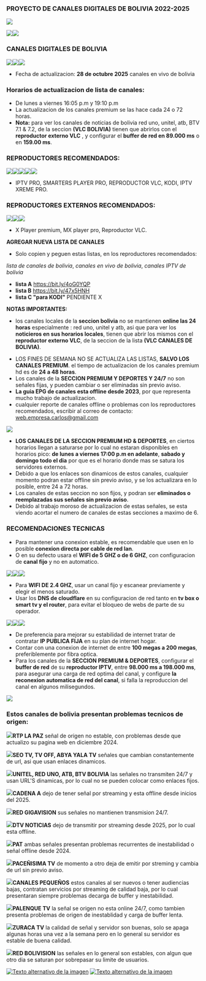### PROYECTO DE CANALES DIGITALES DE BOLIVIA 2022-2025
![](https://i.ibb.co/4ZtfLChQ/cabeza01.png)

![](https://i.ibb.co/ymB7mXBL/01EST.png)![](https://i.ibb.co/vxYZHTgQ/reg-PREroj.png)
### CANALES DIGITALES DE BOLIVIA 
![](https://i.postimg.cc/X7sZNxDG/01BOL.png)![](https://i.ibb.co/v6yjnH0F/chbol.png)![](https://i.postimg.cc/tTfjmZBB/03BOL.png)
- Fecha de actualizacion:  **28 de octubre 2025** canales en vivo de bolivia

### Horarios de actualizacion de lista de canales:
- De lunes a viernes 16:05 p.m y 19:10 p.m
- La actualizacion de los canales premium se las hace cada 24 o 72 horas.
- **Nota:** para ver los canales de noticias de bolivia red uno, unitel, atb, BTV 7.1 & 7.2, de la seccion **(VLC BOLIVIA)** tienen que abrirlos con el **reproductor externo VLC** , y configurar el **buffer de red en 89.000 ms** o en **159.00 ms**.

### REPRODUCTORES RECOMENDADOS:

![](https://i.postimg.cc/Kj601LN0/01REPR.png)![](https://i.postimg.cc/hGJWQ88p/02REPR.png)![](https://i.postimg.cc/TwC4kpcm/03REPR.png)![](https://i.postimg.cc/wjZ1J79s/KD01.png)![](https://i.postimg.cc/pLtDp0v5/ipxtremepr444.png)
- IPTV PRO, SMARTERS PLAYER PRO, REPRODUCTOR VLC, KODI, IPTV XREME PRO.

### REPRODUCTORES EXTERNOS RECOMENDADOS:

![](https://i.postimg.cc/52nt1mp0/04REPR.png)![](https://i.postimg.cc/HL66CjrZ/05REPR.png)![](https://i.postimg.cc/TwC4kpcm/03REPR.png)

- X Player premium, MX player pro, Reproductor VLC.

**AGREGAR NUEVA LISTA DE CANALES**
- Solo copien y peguen estas listas, en los reproductores recomendados:

*lista de canales de bolivia*, *canales en vivo de bolivia*, *canales IPTV de bolivia*
* **lista A**    https://bit.ly/4oG0YQP
* **lista B**    https://bit.ly/47x5HNH
* **lista C "para KODI"**   PENDIENTE X

**NOTAS IMPORTANTES:**
* los canales locales de la **seccion bolivia** no se mantienen **online las 24 horas** especialmente : red uno, unitel y atb, asi que para ver los **noticieros en sus horarios locales**, tienen que abrir los mismos con el **reproductor externo VLC**, de la seccion de la lista **(VLC CANALES DE BOLIVIA)**.

- LOS FINES DE SEMANA NO SE ACTUALIZA LAS LISTAS, **SALVO LOS CANALES PREMIUM**. el tiempo de actualizacion de los canales premium hd es de **24 a 48 horas**.
- Los canales de la **SECCION PREMIUM Y DEPORTES Y 24/7** no son señales fijas, y pueden cambiar o ser eliminadas sin previo aviso.
- **La guia EPG de canales esta offline desde 2023**, por que representa mucho trabajo de actualizacion.
- cualquier reporte de canales offline o problemas con los reproductores recomendados, escribir al correo de contacto:   web.empresa.carlos@gmail.com

![](https://i.ibb.co/4njGsBjS/notIMPRT.png)
- **LOS CANALES DE LA SECCION PREMIUM HD & DEPORTES**, en ciertos horarios llegan a saturarse por lo cual no estaran disponibles en horarios pico:
  **de lunes a viernes 17:00 p.m en adelante**, **sabado y domingo todo el dia** por que es el horario donde mas se satura los servidores externos.
- Debido a que los enlaces son dinamicos de estos canales, cualquier momento podran estar offline sin previo aviso, y se los actualizara en lo posible, entre 24 a 72 horas.
- Los canales de estas seccion no son fijos, y podran ser **eliminados o reemplazadas sus señales sin previo aviso**.
- Debido al trabajo moroso de actualizacion de estas señales, se esta viendo acortar el numero de canales de estas secciones a maximo de 6.

### RECOMENDACIONES TECNICAS

- Para mantener una conexion estable, es recomendable que usen en lo posible **conexion directa por cable de red lan**.
- O en su defecto usara el **WIFI de 5 GHZ o de 6 GHZ**, con configuracion de **canal fijo** y no en automatico.

![](https://i.ibb.co/fds6gx6Z/WF01.png)![](https://i.ibb.co/tgd8pTX/WF02.png)![](https://i.ibb.co/xKCbkSjc/WF03.png)
- Para **WIFI DE 2.4 GHZ**, usar un canal fijo y escanear previamente y elegir el menos saturado.
- Usar los **DNS de cloudflare** en su configuracion de red tanto en **tv box o smart tv y el router**, para evitar el bloqueo de webs de parte de su operador.

![](https://i.ibb.co/dN62PSf/CLOUD01.png)![](https://i.ibb.co/Z6zjQH4f/CLOUD02.png)![](https://i.ibb.co/mrGrBhhR/CLOUD03.png)
- De preferencia para mejorar su estabilidad de internet tratar de contratar **IP PUBLICA FIJA** en su plan de internet hogar.
- Contar con una conexion de internet de entre **100 megas a 200 megas**, preferiblemente por fibra optica.
- Para los canales de la **SECCION PREMIUM & DEPORTES**, configurar el **buffer de red** de su **reproductor IPTV**, entre **98.000 ms a 198.000 ms**, para asegurar una carga de red optima del canal, y configure **la reconexion automatica de red del canal**, si falla la reproduccion del canal en algunos milisegundos.

![](https://i.postimg.cc/ZK6NtrNt/bolentraropion11.png)

### Estos canales de bolivia presentan problemas tecnicos de origen:

![](https://i.postimg.cc/jd6DkRVj/offl01AA.png)**RTP LA PAZ** señal de origen no estable, con problemas desde que actualizo su pagina web en diciembre 2024.

![](https://i.postimg.cc/mkYgqy50/offl01AAb.png)**SEO TV, TV OFF, ABYA YALA TV** señales que cambian constantemente de url, asi que usan enlaces dinamicos.

![](https://i.postimg.cc/HLrsHgNj/offl01AAcc.png)**UNITEL, RED UNO, ATB, BTV BOLIVIA** las señales no transmiten 24/7 y usan URL'S dinamicas, por lo cual no se pueden colocar como enlaces fijos.

![](https://i.postimg.cc/pXPWr87M/Off0linee.png)**CADENA A** dejo de tener señal por streaming y esta offline desde inicios del 2025.

![](https://i.postimg.cc/mkYgqy50/offl01AAb.png)**RED GIGAVISION** sus señales no mantienen transmision 24/7.

![](https://i.postimg.cc/pXPWr87M/Off0linee.png)**DTV NOTICIAS** dejo de transmitir por streaming desde 2025, por lo cual esta offline.

![](https://i.postimg.cc/yYpMKZC3/offl01AAffdd.png)**PAT** ambas señales presentan problemas recurrentes de inestabilidad o señal offline desde 2024.

![](https://i.postimg.cc/jd6DkRVj/offl01AA.png)**PACEÑISIMA TV** de momento a otro deja de emitir por streming y cambia de url sin previo aviso.

![](https://i.postimg.cc/Dy0Nxw4q/offl01AAeee.png)**CANALES PEQUEÑOS** estos canales al ser nuevos o tener audiencias bajas, contratan servicios por streaming de calidad baja, por lo cual presentaran siempre problemas decarga de buffer y inestabilidad.

![](https://i.postimg.cc/mkYgqy50/offl01AAb.png)**PALENQUE TV** la señal se origen no esta online 24/7, como tambien presenta problemas de origen de inestablidad y carga de buffer lenta.

![](https://i.postimg.cc/wT1Wh4nm/offl01AAg.png)**ZURACA TV** la calidad de señal y servidor son buenas, solo se apaga algunas horas una vez a la semana pero en lo general su servidor es estable de buena calidad.

![](https://i.postimg.cc/brsR9dV2/offl01AAhh1.png)**RED BOLIVISION** las señales en lo general son estables, con algun que otro dia se saturan por sobrepasar su limite de usuarios.

[![Texto alternativo de la imagen](https://i.ibb.co/6QGgwZw/pgproy.png)](https://www.facebook.com/boliviadigitalhd2023) [![Texto alternativo de la imagen](https://i.ibb.co/Q7JDRF8n/YTscrb.png)](https://youtube.com/@BoliviaDigitalHD)